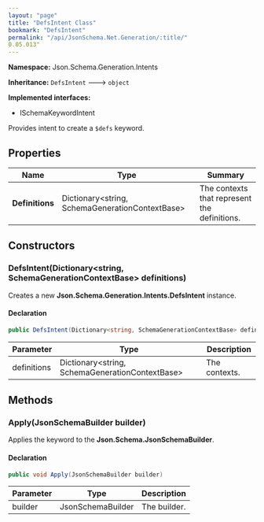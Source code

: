 ```yaml
---
layout: "page"
title: "DefsIntent Class"
bookmark: "DefsIntent"
permalink: "/api/JsonSchema.Net.Generation/:title/"
0.05.013"
---
```

**Namespace:** Json.Schema.Generation.Intents

**Inheritance:**
`DefsIntent`
 🡒 
`object`

**Implemented interfaces:**

- ISchemaKeywordIntent

Provides intent to create a `$defs` keyword.

## Properties

| Name | Type | Summary |
|---|---|---|
| **Definitions** | Dictionary\<string, SchemaGenerationContextBase\> | The contexts that represent the definitions. |

## Constructors

### DefsIntent(Dictionary\<string, SchemaGenerationContextBase\> definitions)

Creates a new **Json.Schema.Generation.Intents.DefsIntent** instance.

#### Declaration

```c#
public DefsIntent(Dictionary<string, SchemaGenerationContextBase> definitions)
```

| Parameter | Type | Description |
|---|---|---|
| definitions | Dictionary\<string, SchemaGenerationContextBase\> | The contexts. |


## Methods

### Apply(JsonSchemaBuilder builder)

Applies the keyword to the **Json.Schema.JsonSchemaBuilder**.

#### Declaration

```c#
public void Apply(JsonSchemaBuilder builder)
```

| Parameter | Type | Description |
|---|---|---|
| builder | JsonSchemaBuilder | The builder. |


